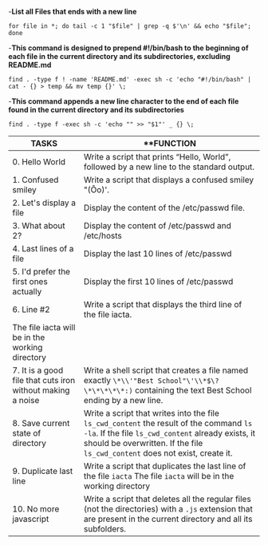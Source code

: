 
-**List all Files that ends with a new line**  

`for file in *; do tail -c 1 "$file" | grep -q $'\n' && echo "$file"; done`  

-**This command is designed to prepend #!/bin/bash to the beginning of each file in the current directory and its subdirectories, excluding README.md**

`find . -type f ! -name 'README.md' -exec sh -c 'echo "#!/bin/bash" | cat - {} > temp && mv temp {}' \;`

-**This command appends a new line character to the end of each file found in the current directory and its subdirectories**

`find . -type f -exec sh -c 'echo "" >> "$1"' _ {} \;`

|**TASKS**|**FUNCTION|
|------------|------------|
|0. Hello World |Write a script that prints “Hello, World”, followed by a new line to the standard output.|
|1. Confused smiley |Write a script that displays a confused smiley "(Ôo)'.|
|2. Let's display a file|Display the content of the /etc/passwd file.|
|3. What about 2?|Display the content of /etc/passwd and /etc/hosts|
|4. Last lines of a file |Display the last 10 lines of /etc/passwd|
|5. I'd prefer the first ones actually |Display the first 10 lines of /etc/passwd|
|6. Line #2 |Write a script that displays the third line of the file iacta.
The file iacta will be in the working directory|
|7. It is a good file that cuts iron without making a noise|Write a shell script that creates a file named exactly `\*\\'"Best School"\'\\*$\?\*\*\*\*\*:)` containing the text Best School ending by a new line.|
|8. Save current state of directory |Write a script that writes into the file `ls_cwd_content` the result of the command `ls -la`. If the file `ls_cwd_content` already exists, it should be overwritten. If the file `ls_cwd_content` does not exist, create it.|
|9. Duplicate last line |Write a script that duplicates the last line of the file `iacta` The file `iacta` will be in the working directory|
|10. No more javascript |Write a script that deletes all the regular files (not the directories) with a `.js` extension that are present in the current directory and all its subfolders.|


